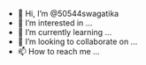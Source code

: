 - 👋 Hi, I’m @50544swagatika
- 👀 I’m interested in ...
- 🌱 I’m currently learning ...
- 💞️ I’m looking to collaborate on ...
- 📫 How to reach me ...

<!---
50544swagatika/50544swagatika is a ✨ special ✨ repository because its `README.md` (this file) appears on your GitHub profile.
You can click the Preview link to take a look at your changes.
--->

